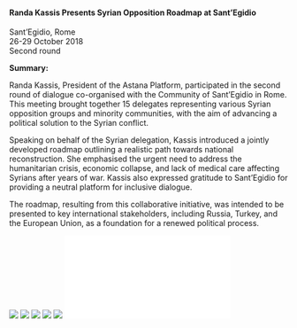 <h4>Randa Kassis Presents Syrian Opposition Roadmap at Sant’Egidio</h4>

Sant’Egidio, Rome  
26-29 October 2018  
Second round

<b>Summary:</b>

Randa Kassis, President of the Astana Platform, participated in the second round of dialogue co-organised with the Community of Sant’Egidio in Rome. This meeting brought together 15 delegates representing various Syrian opposition groups and minority communities, with the aim of advancing a political solution to the Syrian conflict.

Speaking on behalf of the Syrian delegation, Kassis introduced a jointly developed roadmap outlining a realistic path towards national reconstruction. She emphasised the urgent need to address the humanitarian crisis, economic collapse, and lack of medical care affecting Syrians after years of war. Kassis also expressed gratitude to Sant’Egidio for providing a neutral platform for inclusive dialogue.

The roadmap, resulting from this collaborative initiative, was intended to be presented to key international stakeholders, including Russia, Turkey, and the European Union, as a foundation for a renewed political process.

![](12.JPG)
![](13.JPG)
![](14.JPG)
![](15.jpeg)
![](16.JPG)
![](17.pdf)
<p></p>
